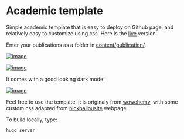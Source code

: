 # Academic template

Simple academic template that is easy to deploy on Github page, and relatively
easy to customize using css. Here is the [live](https://simongravelle.github.io/) version.

Enter your publications as a folder in [content/publication/](content/publication/).

[![image](https://user-images.githubusercontent.com/43388542/216845033-cc7b0a28-60ff-4e86-a5ce-2c93930e08e2.png)](https://simongravelle.github.io/)

[![image](https://user-images.githubusercontent.com/43388542/216845176-a6effb49-db58-42b2-8b36-f65d5b959e39.png)](https://simongravelle.github.io/)

It comes with a good looking dark mode:

[![image](https://user-images.githubusercontent.com/43388542/216845058-77fe9c11-5086-494f-b83d-83d26c252a5b.png)](https://simongravelle.github.io/)

Feel free to use the template, it is originaly
from [wowchemy](https://wowchemy.com/), with some custom css
adapted from [nickballousite](https://github.com/nballou) webpage.

To build locally, type:

```
hugo server
```
